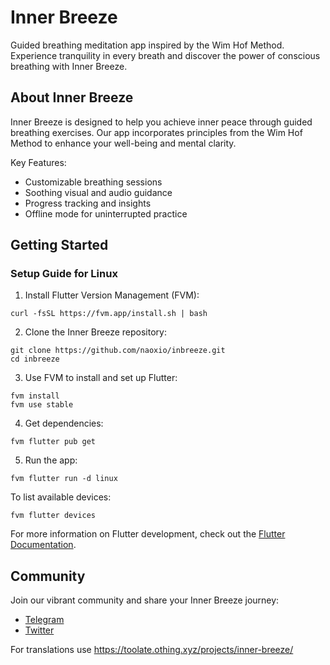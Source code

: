 # Inner Breeze

Guided breathing meditation app inspired by the Wim Hof Method. Experience tranquility in every breath and discover the power of conscious breathing with Inner Breeze.

## About Inner Breeze

Inner Breeze is designed to help you achieve inner peace through guided breathing exercises. Our app incorporates principles from the Wim Hof Method to enhance your well-being and mental clarity.

Key Features:
- Customizable breathing sessions
- Soothing visual and audio guidance
- Progress tracking and insights
- Offline mode for uninterrupted practice

## Getting Started

### Setup Guide for Linux

1. Install Flutter Version Management (FVM):
```
curl -fsSL https://fvm.app/install.sh | bash
```

2. Clone the Inner Breeze repository:
```
git clone https://github.com/naoxio/inbreeze.git
cd inbreeze
```

3. Use FVM to install and set up Flutter:
```
fvm install
fvm use stable
```

4. Get dependencies:
```
fvm flutter pub get
```

5. Run the app:
```
fvm flutter run -d linux
```
To list available devices:
```
fvm flutter devices
```

For more information on Flutter development, check out the [Flutter Documentation](https://flutter.dev/docs).

## Community

Join our vibrant community and share your Inner Breeze journey:

- [Telegram](https://t.me/inner_breeze)
- [Twitter](https://twitter.com/inner_breeze)

For translations use https://toolate.othing.xyz/projects/inner-breeze/
